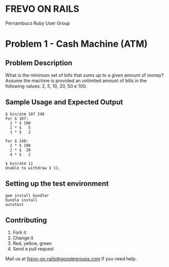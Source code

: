 FREVO ON RAILS
==============
Pernambuco Ruby User Group

# Problem 1 - Cash Machine (ATM)

## Problem Description
What is the minimum set of bills that sums up to a given amount of money? Assume the machine is provided an unlimited amount of bills in the following values: 2, 5, 10, 20, 50 e 100.

## Sample Usage and Expected Output
    $ bin/atm 107 248
    For $ 107:
      1 * $ 100
      1 * $   5
      1 * $   2

    For $ 248:
      2 * $ 100
      2 * $  20
      4 * $   2

    $ bin/atm 11
    Unable to withdraw $ 11.

## Setting up the test environment
    gem install bundler
    bundle install
    autotest

## Contributing
1. Fork it
2. Change it
3. Red, yellow, green
4. Send a pull request

Mail us at frevo-on-rails@googlegroups.com if you need help.